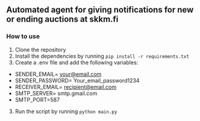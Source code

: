 ## Automated agent for giving notifications for new or ending auctions at skkm.fi

### How to use

1. Clone the repository
2. Install the dependencies by running `pip install -r requirements.txt`
3. Create a .env file and add the following variables:
- SENDER_EMAIL= your@email.com
- SENDER_PASSWORD= Your_email_password1234
- RECEIVER_EMAIL= recipient@email.com
- SMTP_SERVER= smtp.gmail.com
- SMTP_PORT=587
3. Run the script by running `python main.py`